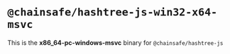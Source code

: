 # `@chainsafe/hashtree-js-win32-x64-msvc`

This is the **x86_64-pc-windows-msvc** binary for `@chainsafe/hashtree-js`
